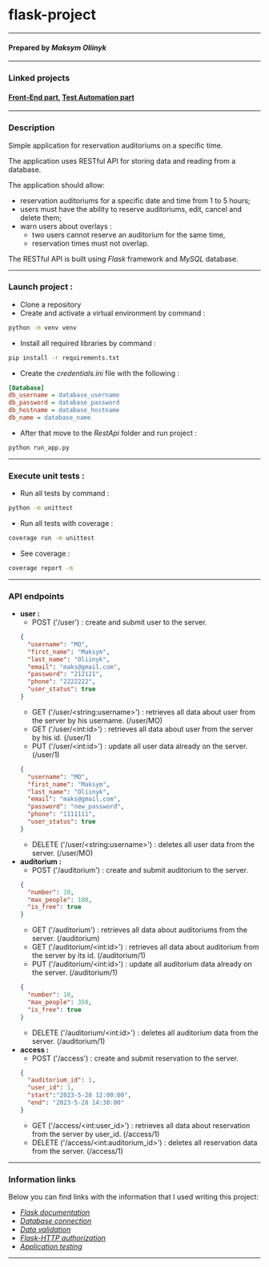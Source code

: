 # flask-project
***
#### Prepared by *Maksym Oliinyk*
***
### Linked projects
#### [Front-End part](https://github.com/Maksym637/frontend-project), [Test Automation part](https://github.com/Maksym637/selenium-testing-project)
***
### Description
Simple application for reservation auditoriums on a specific time.

The application uses RESTful API for storing data and reading from a database.

The application should allow:
* reservation auditoriums for a specific date and time from 1 to 5 hours;
* users must have the ability to reserve auditoriums, edit, cancel and
  delete them;
* warn users about overlays :
  * two users cannot reserve an auditorium for the same time,
  * reservation times must not overlap.

The RESTful API is built using _Flask_ framework and _MySQL_ database.
***
### Launch project :
- Clone a repository 
- Create and activate a virtual environment by command :
```sh
python -m venv venv
```
- Install all required libraries by command :
```sh
pip install -r requirements.txt
```
- Create the _credentials.ini_ file with the following :
```ini
[Database]
db_username = database_username
db_password = database_password
db_hostname = database_hostname
db_name = database_name
```
- After that move to the _RestApi_ folder and run project :
```sh
python run_app.py
```
***
### Execute unit tests :
- Run all tests by command :
```sh
python -m unittest
```
- Run all tests with coverage :
```sh
coverage run -m unittest
```
- See coverage :
```sh
coverage report -m
```
***
### API endpoints
* **user :**
  * POST ('/user') : create and submit user to the server.
  ```json
  {
    "username": "MO",
    "first_name": "Maksym",
    "last_name": "Oliinyk",
    "email": "maks@gmail.com",
    "password": "212121",
    "phone": "2222222",
    "user_status": true
  }
  ```
  * GET ('/user/\<string:username>') : retrieves all data about user from the server by his username. (/user/MO)
  * GET ('/user/\<int:id>') : retrieves all data about user from the server by his id. (/user/1)
  * PUT ('/user/\<int:id>') : update all user data already on the server. (/user/1)
  ```json
  {
    "username": "MO",
    "first_name": "Maksym",
    "last_name": "Oliinyk",
    "email": "maks@gmail.com",
    "password": "new_password",
    "phone": "1111111",
    "user_status": true
  }
  ```
  * DELETE ('/user/\<string:username>') : deletes all user data from the server. (/user/MO)
* **auditorium :**
  * POST ('/auditorium') : create and submit auditorium to the server.
  ```json
  {
    "number": 10,
    "max_people": 100,
    "is_free": true
  }
  ```
  * GET ('/auditorium') : retrieves all data about auditoriums from the server. (/auditorium)
  * GET ('/auditorium/\<int:id>') : retrieves all data about auditorium from the server by its id. (/auditorium/1)
  * PUT ('/auditorium/\<int:id>') : update all auditorium data already on the server. (/auditorium/1)
  ```json
  {
    "number": 10,
    "max_people": 350,
    "is_free": true
  }
  ```
  * DELETE ('/auditorium/\<int:id>') : deletes all auditorium data from the server. (/auditorium/1)
* **access :**
  * POST ('/access') : create and submit reservation to the server.
  ```json
  {
    "auditorium_id": 1,
    "user_id": 1,
    "start":"2023-5-28 12:00:00",
    "end": "2023-5-28 14:30:00"
  }
  ```
  * GET ('/access/\<int:user_id>') : retrieves all data about reservation from the server by user_id. (/access/1)
  * DELETE ('/access/\<int:auditorium_id>') : deletes all reservation data from the server. (/access/1)
***
### Information links
Below you can find links with the information that I used writing this project:

* [_Flask documentation_](https://flask.palletsprojects.com/en/2.1.x/)
* [_Database connection_](https://www.sqlalchemy.org/)
* [_Data validation_](https://marshmallow.readthedocs.io/en/stable/)
* [_Flask-HTTP authorization_](https://flask-httpauth.readthedocs.io/en/latest/#basic-authentication-examples)
* [_Application testing_](https://docs.python.org/3/library/unittest.html)
***